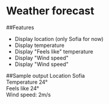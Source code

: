 # Weather forecast

##Features
- Display location (only Sofia for now)  
- Display temperature
- Display "Feels like" temperature
- Display "Wind speed"
- Display "Wind speed"


##Sample output
Location Sofia  
Temperature 24°   
Feels like 24°  
Wind speed: 2m/s